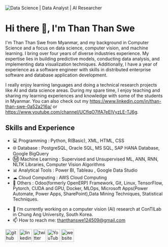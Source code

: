 ![Data Science | Data Analyst  | AI Researcher ](https://pbs.twimg.com/profile_banners/1719739583704010752/1701500243/1080x360)
# Hi there 👋, I'm Than Than Swe

I'm Than Than Swe from Myanmar, and my background in Computer Science and a focus on data science, computer vision, and machine learning. I bring over four years of diverse industries experience. My expertise lies in building predictive models, conducting data analysis, and implementing data visualization techniques. Additionally, I have a year of experience as a software engineer with skills in distributed enterprise software and database application development. 

I really enjoy learning languages and doing a technical research projects like AI and data science areas. During my spare time, I enjoy teaching and sharing my learning experiences and knowledge with some of the students in Myanmar. You can also check out my https://www.linkedin.com/in/than-than-swe-0a52a216a/ or https://www.youtube.com/channel/UCflqO7IfA7eElVyzLE-TJ6g. 

## Skills and Experience
* 💻 Programming         : Python, R(Basic), XML, HTML, CSS
* 🌐 Database            : PostgreSQL, Oracle SQL, MS SQL, SAP HANA Database, Google BigQuery
* Ⓜ Machine Learning    : Supervised and Unsupervised ML, ANN, RNN, NLTK Libraries, Computer Vision Algorithms
* 📊 Analytical Tools   :  Power BI, Tableau , Google Data Studio
* ☁  Cloud Computing    : AWS Cloud Computing
* 📌 Others             : Odoo(formerly OpenERP) Framework, Git, Linux, TensorFlow, Pytorch, CUDA and GPU, Docker, MLOps, Microsoft Apps(Power Automate, Power Apps, SharePoint),Data Mining Techniques,     Statistical Techniques.

- 🔭 I’m currently working on a computer vision (AI) research at ConTILab in Chung Ang University, South Korea.
- 📫 How to reach me: thanthanswe124509@gmail.com 


[<img src='https://cdn.jsdelivr.net/npm/simple-icons@3.0.1/icons/github.svg' alt='github' height='40'>](https://github.com/https://github.com/thanthanswe-github?tab=repositories)  [<img src='https://cdn.jsdelivr.net/npm/simple-icons@3.0.1/icons/linkedin.svg' alt='linkedin' height='40'>](https://www.linkedin.com/in/https://www.linkedin.com/in/than-than-swe-0a52a216a//)  [<img src='https://cdn.jsdelivr.net/npm/simple-icons@3.0.1/icons/twitter.svg' alt='twitter' height='40'>](https://twitter.com/https://twitter.com/than_swe25435)  [<img src='https://cdn.jsdelivr.net/npm/simple-icons@3.0.1/icons/youtube.svg' alt='YouTube' height='40'>](https://www.youtube.com/channel/https://www.youtube.com/channel/UCflqO7IfA7eElVyzLE-TJ6g)  [<img src='https://cdn.jsdelivr.net/npm/simple-icons@3.0.1/icons/icloud.svg' alt='website' height='40'>](https://thanthanswe-github.github.io/)  

